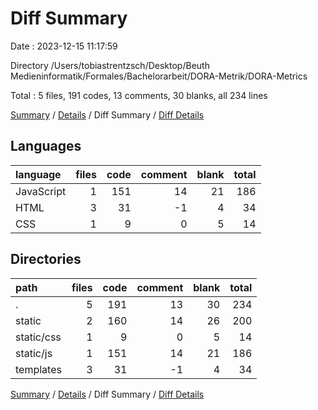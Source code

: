 # Diff Summary

Date : 2023-12-15 11:17:59

Directory /Users/tobiastrentzsch/Desktop/Beuth Medieninformatik/Formales/Bachelorarbeit/DORA-Metrik/DORA-Metrics

Total : 5 files,  191 codes, 13 comments, 30 blanks, all 234 lines

[Summary](results.md) / [Details](details.md) / Diff Summary / [Diff Details](diff-details.md)

## Languages
| language | files | code | comment | blank | total |
| :--- | ---: | ---: | ---: | ---: | ---: |
| JavaScript | 1 | 151 | 14 | 21 | 186 |
| HTML | 3 | 31 | -1 | 4 | 34 |
| CSS | 1 | 9 | 0 | 5 | 14 |

## Directories
| path | files | code | comment | blank | total |
| :--- | ---: | ---: | ---: | ---: | ---: |
| . | 5 | 191 | 13 | 30 | 234 |
| static | 2 | 160 | 14 | 26 | 200 |
| static/css | 1 | 9 | 0 | 5 | 14 |
| static/js | 1 | 151 | 14 | 21 | 186 |
| templates | 3 | 31 | -1 | 4 | 34 |

[Summary](results.md) / [Details](details.md) / Diff Summary / [Diff Details](diff-details.md)